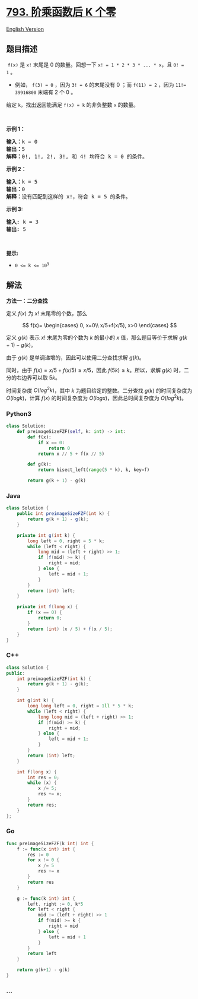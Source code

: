 # [793. 阶乘函数后 K 个零](https://leetcode.cn/problems/preimage-size-of-factorial-zeroes-function)

[English Version](/solution/0700-0799/0793.Preimage%20Size%20of%20Factorial%20Zeroes%20Function/README_EN.md)

## 题目描述

<!-- 这里写题目描述 -->

<p>&nbsp;<code>f(x)</code>&nbsp;是&nbsp;<code>x!</code>&nbsp;末尾是 0 的数量。回想一下&nbsp;<code>x! = 1 * 2 * 3 * ... * x</code>，且 <code>0! = 1</code>&nbsp;。</p>

<ul>
	<li>例如，&nbsp;<code>f(3) = 0</code>&nbsp;，因为 <code>3! = 6</code> 的末尾没有 0 ；而 <code>f(11) = 2</code>&nbsp;，因为 <code>11!= 39916800</code> 末端有 2 个 0 。</li>
</ul>

<p>给定&nbsp;<code>k</code>，找出返回能满足 <code>f(x) = k</code>&nbsp;的非负整数 <code>x</code>&nbsp;的数量。</p>

<p>&nbsp;</p>

<p><strong>示例 1：</strong><strong> </strong></p>

<pre>
<strong>输入：</strong>k = 0<strong>
输出：</strong>5<strong>
解释：</strong>0!, 1!, 2!, 3!, 和 4!&nbsp;均符合 k = 0 的条件。
</pre>

<p><strong>示例 2：</strong></p>

<pre>
<strong>输入：</strong>k = 5
<strong>输出：</strong>0
<strong>解释：</strong>没有匹配到这样的 x!，符合 k = 5 的条件。</pre>

<p><strong>示例 3:</strong></p>

<pre>
<strong>输入:</strong> k = 3
<strong>输出:</strong> 5
</pre>

<p>&nbsp;</p>

<p><strong>提示:</strong></p>

<ul>
	<li><code>0 &lt;= k &lt;= 10<sup>9</sup></code></li>
</ul>

## 解法

<!-- 这里可写通用的实现逻辑 -->

**方法一：二分查找**

定义 $f(x)$ 为 $x!$ 末尾零的个数，那么

$$
f(x)=
\begin{cases}
0, x=0\\
x/5+f(x/5), x>0
\end{cases}
$$

定义 $g(k)$ 表示 $x!$ 末尾为零的个数为 $k$ 的最小的 $x$ 值，那么题目等价于求解 $g(k+1)-g(k)$。

由于 $g(k)$ 是单调递增的，因此可以使用二分查找求解 $g(k)$。

同时，由于 $f(x)=x/5+f(x/5) \ge x/5$，因此 $f(5k)\ge k$。所以，求解 $g(k)$ 时，二分的右边界可以取 $5k$。

时间复杂度 $O(log^2k)$，其中 $k$ 为题目给定的整数。二分查找 $g(k)$ 的时间复杂度为 $O(logk)$，计算 $f(x)$ 的时间复杂度为 $O(logx)$，因此总时间复杂度为 $O(log^2k)$。

<!-- tabs:start -->

### **Python3**

<!-- 这里可写当前语言的特殊实现逻辑 -->

```python
class Solution:
    def preimageSizeFZF(self, k: int) -> int:
        def f(x):
            if x == 0:
                return 0
            return x // 5 + f(x // 5)

        def g(k):
            return bisect_left(range(5 * k), k, key=f)

        return g(k + 1) - g(k)
```

### **Java**

<!-- 这里可写当前语言的特殊实现逻辑 -->

```java
class Solution {
    public int preimageSizeFZF(int k) {
        return g(k + 1) - g(k);
    }

    private int g(int k) {
        long left = 0, right = 5 * k;
        while (left < right) {
            long mid = (left + right) >> 1;
            if (f(mid) >= k) {
                right = mid;
            } else {
                left = mid + 1;
            }
        }
        return (int) left;
    }

    private int f(long x) {
        if (x == 0) {
            return 0;
        }
        return (int) (x / 5) + f(x / 5);
    }
}
```

### **C++**

```cpp
class Solution {
public:
    int preimageSizeFZF(int k) {
        return g(k + 1) - g(k);
    }

    int g(int k) {
        long long left = 0, right = 1ll * 5 * k;
        while (left < right) {
            long long mid = (left + right) >> 1;
            if (f(mid) >= k) {
                right = mid;
            } else {
                left = mid + 1;
            }
        }
        return (int) left;
    }

    int f(long x) {
        int res = 0;
        while (x) {
            x /= 5;
            res += x;
        }
        return res;
    }
};
```

### **Go**

```go
func preimageSizeFZF(k int) int {
	f := func(x int) int {
		res := 0
		for x != 0 {
			x /= 5
			res += x
		}
		return res
	}

	g := func(k int) int {
		left, right := 0, k*5
		for left < right {
			mid := (left + right) >> 1
			if f(mid) >= k {
				right = mid
			} else {
				left = mid + 1
			}
		}
		return left
	}

	return g(k+1) - g(k)
}
```

### **...**

```

```

<!-- tabs:end -->

